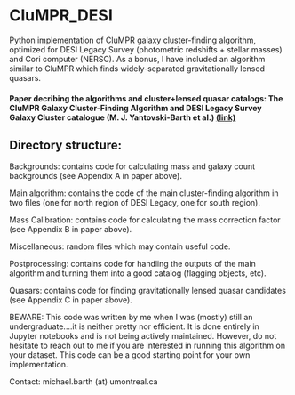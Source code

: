 # CluMPR_DESI
Python implementation of CluMPR galaxy cluster-finding algorithm, optimized for DESI Legacy Survey (photometric redshifts + stellar masses) and Cori computer (NERSC). As a bonus, I have included an algorithm similar to CluMPR which finds widely-separated gravitationally lensed quasars.

#### Paper decribing the algorithms and cluster+lensed quasar catalogs: The CluMPR Galaxy Cluster-Finding Algorithm and DESI Legacy Survey Galaxy Cluster catalogue (M. J. Yantovski-Barth et al.) [(link)](https://arxiv.org/abs/2307.10426)

## Directory structure:

Backgrounds: contains code for calculating mass and galaxy count backgrounds (see Appendix A in paper above).

Main algorithm: contains the code of the main cluster-finding algorithm in two files (one for north region of DESI Legacy, one for south region).

Mass Calibration: contains code for calculating the mass correction factor (see Appendix B in paper above).

Miscellaneous: random files which may contain useful code.

Postprocessing: contains code for handling the outputs of the main algorithm and turning them into a good catalog (flagging objects, etc).

Quasars: contains code for finding gravitationally lensed quasar candidates (see Appendix C in paper above).

BEWARE: This code was written by me when I was (mostly) still an undergraduate....it is neither pretty nor efficient. It is done entirely in Jupyter notebooks and is not being actively maintained. However, do not hesitate to reach out to me if you are interested in running this algorithm on your dataset. This code can be a good starting point for your own implementation.

Contact: michael.barth (at) umontreal.ca
